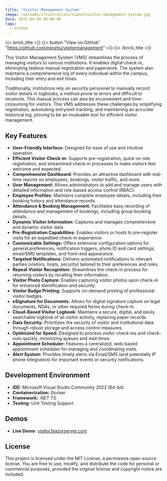 ```yaml
---
title: 'Visitor Management System'
image: /uploads/illustrations/cuate/visitor-management-system.jpg
date: 2025-04-04 00:00:00
tags: 
  - GitHub
---
```


{{< brick_title >}}
{{< button "View on GitHub" "https://github.com/neozhu/visitormanagement" >}}
{{< /brick_title >}}

This Visitor Management System (VMS) streamlines the process of managing visitors to various institutions. It enables digital check-in, eliminating tedious manual registration and paperwork. The system also maintains a comprehensive log of every individual within the campus, including their entry and exit times.

Traditionally, institutions rely on security personnel to manually record visitor details in logbooks, a method prone to errors and difficult to reconcile. This manual process can also be inconvenient and time-consuming for visitors. This VMS addresses these challenges by simplifying registration, automating entry/exit tracking, and maintaining an accurate historical log, proving to be an invaluable tool for efficient visitor management.

## Key Features

- **User-Friendly Interface:** Designed for ease of use and intuitive operation.
- **Efficient Visitor Check-in:** Supports pre-registration, quick on-site registration, and streamlined check-in processes to make visitors feel welcome and expected.
- **Comprehensive Dashboard:** Provides an attractive dashboard with real-time reports on employees, bookings, visitor traffic, and more.
- **User Management:** Allows administrators to add and manage users with detailed information and role-based access control (RBAC).
- **Employee Profiles:** Maintains complete employee details, including their booking history and attendance records.
- **Attendance & Booking Management:** Facilitates easy recording of attendance and management of bookings, including group booking details.
- **Dynamic Visitor Information:** Captures and manages comprehensive and dynamic visitor data.
- **Pre-Registration Capabilities:** Enables visitors or hosts to pre-register visits for an expedited check-in experience.
- **Customizable Settings:** Offers extensive configuration options for general preferences, notification triggers, photo ID and card settings, email/SMS templates, and front-end appearance.
- **Targeted Notifications:** Delivers automated notifications to relevant parties (visitors, hosts, security) tailored to their preferences and roles.
- **Repeat Visitor Recognition:** Streamlines the check-in process for returning visitors by recalling their information.
- **Visitor Photo Capture:** Enables capturing visitor photos upon check-in for enhanced identification and security.
- **Visitor Badge Printing:** Supports on-demand printing of professional visitor badges.
- **eSignature for Documents:** Allows for digital signature capture on legal documents, NDAs, or other required forms during check-in.
- **Cloud-Based Visitor Logbook:** Maintains a secure, digital, and easily searchable logbook of all visitor activity, replacing paper records.
- **Data Security:** Prioritizes the security of visitor and institutional data through robust storage and access control measures.
- **Optimized for Speed:** Designed to process visitor check-ins and check-outs quickly, minimizing queues and wait times.
- **Appointment Scheduler:** Features a centralized, web-based appointment scheduler for managing and coordinating visits.
- **Alert System:** Provides timely alerts via Email/SMS (and potentially IP phone integration) for important events or security notifications.

## Development Environment

- **IDE:** Microsoft Visual Studio Community 2022 (64-bit)
- **Containerization:** Docker
- **Framework:** .NET 7.0
- **Testing:** Unit Testing Support

## Demos

- **Live Demo:** [visitor.blazorserver.com](https://visitor.blazorserver.com/)

## License
This project is licensed under the MIT License, a permissive open-source license. You are free to use, modify, and distribute the code for personal or commercial purposes, provided the original license and copyright notice are included.